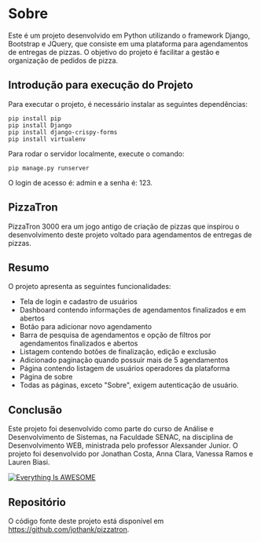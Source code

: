 <h1>Sobre</h1>

<p>Este é um projeto desenvolvido em Python utilizando o framework Django, Bootstrap e JQuery, que consiste em uma plataforma para agendamentos de entregas de pizzas. O objetivo do projeto é facilitar a gestão e organização de pedidos de pizza.</p>

<h2>Introdução para execução do Projeto</h2>

<p>Para executar o projeto, é necessário instalar as seguintes dependências:</p>

<pre><code>pip install pip
pip install Django
pip install django-crispy-forms
pip install virtualenv
</code></pre>

<p>Para rodar o servidor localmente, execute o comando:</p>

<pre><code>pip manage.py runserver
</code></pre>

<p>O login de acesso é: admin e a senha é: 123.</p>

<h2>PizzaTron</h2>

<p>PizzaTron 3000 era um jogo antigo de criação de pizzas que inspirou o desenvolvimento deste projeto voltado para agendamentos de entregas de pizzas.</p>

<h2>Resumo</h2>

<p>O projeto apresenta as seguintes funcionalidades:</p>

<ul>
  <li>Tela de login e cadastro de usuários</li>
  <li>Dashboard contendo informações de agendamentos finalizados e em abertos</li>
  <li>Botão para adicionar novo agendamento</li>
  <li>Barra de pesquisa de agendamentos e opção de filtros por agendamentos finalizados e abertos</li>
  <li>Listagem contendo botões de finalização, edição e exclusão</li>
  <li>Adicionado paginação quando possuir mais de 5 agendamentos</li>
  <li>Página contendo listagem de usuários operadores da plataforma</li>
  <li>Página de sobre</li>
  <li>Todas as páginas, exceto "Sobre", exigem autenticação de usuário.</li>
</ul>

<h2>Conclusão</h2>

<p>Este projeto foi desenvolvido como parte do curso de Análise e Desenvolvimento de Sistemas, na Faculdade SENAC, na disciplina de Desenvolvimento WEB, ministrada pelo professor Alexsander Junior. O projeto foi desenvolvido por Jonathan Costa, Anna Clara, Vanessa Ramos e Lauren Biasi.</p>

[![Everything Is AWESOME](https://media.licdn.com/dms/image/C4E05AQFluJB0r4Rn6A/videocover-high/0/1656473274619?e=1683162000&v=beta&t=rigEEbEky-r1OfGN0KbEkvZwi-lfCseBb4TlF4fTL8o)](https://dms.licdn.com/playlist/C4E05AQFluJB0r4Rn6A/mp4-720p-30fp-crf28/0/1656473289440?e=1683162000&v=beta&t=UGuvKok-SmBJIrRAEVAZE4Uz8hYf1RUhBFwrqNg8Cu8)

<h2>Repositório</h2>

<p>O código fonte deste projeto está disponível em <a href="https://github.com/jothank/pizzatron">https://github.com/jothank/pizzatron</a>.</p>
